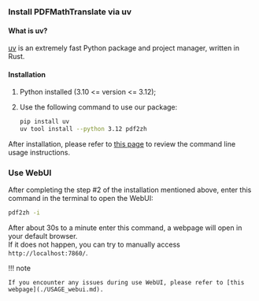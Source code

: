 ### Install PDFMathTranslate via uv

#### What is uv?

[uv](https://docs.astral.sh/uv/) is an extremely fast Python package and project manager, written in Rust.

#### Installation

1. Python installed (3.10 <= version <= 3.12);

2. Use the following command to use our package:

    ```bash
    pip install uv
    uv tool install --python 3.12 pdf2zh
    ```

After installation, please refer to [this page](./USAGE_commandline.md) to review the command line usage instructions.

### Use WebUI

After completing the step #2 of the installation mentioned above, enter this command in the terminal to open the WebUI:

```bash
pdf2zh -i
```
After about 30s to a minute enter this command, a webpage will open in your default browser. 
<br>
If it does not happen, you can try to manually access `http://localhost:7860/`.

!!! note

    If you encounter any issues during use WebUI, please refer to [this webpage](./USAGE_webui.md).